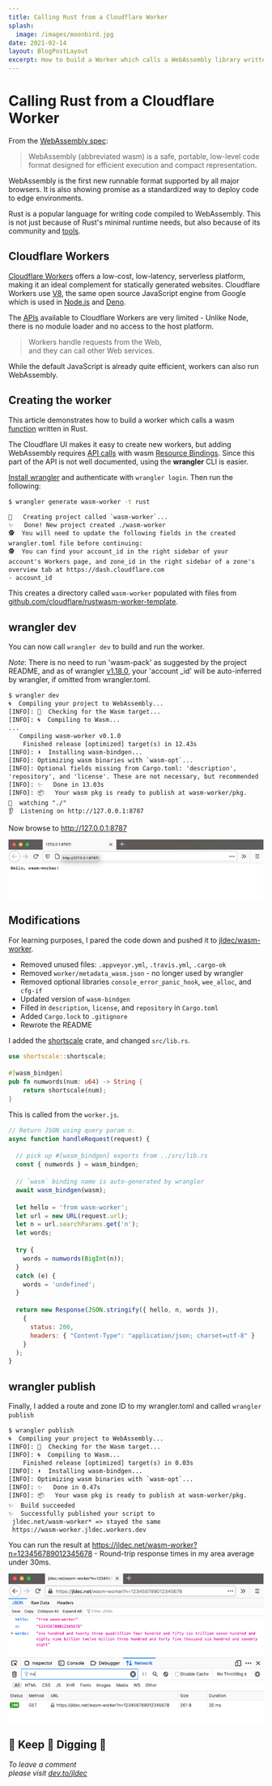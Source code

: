 ```yaml
---
title: Calling Rust from a Cloudflare Worker
splash:
  image: /images/moonbird.jpg
date: 2021-02-14
layout: BlogPostLayout
excerpt: How to build a Worker which calls a WebAssembly library written in Rust.
---
```


# Calling Rust from a Cloudflare Worker

From the [WebAssembly spec](https://webassembly.github.io/spec/core/intro/introduction.html):

> WebAssembly (abbreviated wasm) is a safe, portable, low-level code format designed for efficient execution and compact representation.

WebAssembly is the first new runnable format supported by all major browsers. It is also showing promise as a standardized way to deploy code to edge environments.

Rust is a popular language for writing code compiled to WebAssembly. This is not just because of Rust's minimal runtime needs, but also because of its community and [tools](forays-from-node-to-rust).

## Cloudflare Workers

[Cloudflare Workers](https://workers.cloudflare.com/) offers a low-cost, low-latency, serverless platform, making it an ideal complement for statically generated websites. Cloudflare Workers use [V8](https://github.com/v8/v8#readme), the same open source JavaScript engine from Google which is used in [Node.js](https://nodejs.org/en/about/) and [Deno](https://deno.land/).

The [APIs](https://developers.cloudflare.com/workers/runtime-apis) available to Cloudflare Workers are very limited - Unlike Node, there is no module loader and no access to the host platform.

> Workers handle requests from the Web,  
> and they can call other Web services.

While the default JavaScript is already quite efficient, workers can also run WebAssembly.

## Creating the worker

This article demonstrates how to build a worker which calls a wasm [function](https://github.com/jldec/shortscale-rs) written in Rust.

The Cloudflare UI makes it easy to create new workers, but adding WebAssembly requires [API calls](https://api.cloudflare.com/#worker-script-upload-worker) with wasm [Resource Bindings](https://developers.cloudflare.com/workers/platform/scripts#resource-bindings). Since this part of the API is not well documented, using the **wrangler** CLI is easier.

[Install wrangler](https://developers.cloudflare.com/workers/cli-wrangler/install-update) and authenticate with `wrangler login`. Then run the following:

```sh
$ wrangler generate wasm-worker -t rust
```
```
🔧   Creating project called `wasm-worker`...
✨   Done! New project created ./wasm-worker
🕵️  You will need to update the following fields in the created wrangler.toml file before continuing:
🕵️  You can find your account_id in the right sidebar of your account's Workers page, and zone_id in the right sidebar of a zone's overview tab at https://dash.cloudflare.com
- account_id
```

This creates a directory called `wasm-worker` populated with files from [github.com/cloudflare/rustwasm-worker-template](https://github.com/cloudflare/rustwasm-worker-template/tree/72d390bf22983d43a1da3681faa093874fa32837).

## wrangler dev

You can now call `wrangler dev` to build and run the worker.

_Note_: There is no need to run 'wasm-pack' as suggested by the project README, and as of wrangler [v1.18.0](https://github.com/cloudflare/wrangler/releases/tag/v1.18.0), your 'account _id' will be auto-inferred by wrangler, if omitted from wrangler.toml.

```
$ wrangler dev
🌀  Compiling your project to WebAssembly...
[INFO]: 🎯  Checking for the Wasm target...
[INFO]: 🌀  Compiling to Wasm...
...
   Compiling wasm-worker v0.1.0
    Finished release [optimized] target(s) in 12.43s
[INFO]: ⬇️  Installing wasm-bindgen...
[INFO]: Optimizing wasm binaries with `wasm-opt`...
[INFO]: Optional fields missing from Cargo.toml: 'description', 'repository', and 'license'. These are not necessary, but recommended
[INFO]: ✨   Done in 13.03s
[INFO]: 📦   Your wasm pkg is ready to publish at wasm-worker/pkg.
💁  watching "./"
👂  Listening on http://127.0.0.1:8787
```
Now browse to http://127.0.0.1:8787

!['Hello wasm-worker!' appears in the browser](/images/hello-wasm-worker.png)

## Modifications

For learning purposes, I pared the code down and pushed it to [jldec/wasm-worker](https://github.com/jldec/wasm-worker).

- Removed unused files: `.appveyor.yml`, `.travis.yml`, `.cargo-ok`
- Removed `worker/metadata_wasm.json` - no longer used by wrangler
- Removed optional libraries `console_error_panic_hook`, `wee_alloc`, and `cfg-if`
- Updated version of `wasm-bindgen`
- Filled in `description`, `license`, and `repository` in `Cargo.toml`
- Added `Cargo.lock` to `.gitignore`
- Rewrote the README

I added the [shortscale](https://crates.io/crates/shortscale) crate, and changed `src/lib.rs`.

```rust
use shortscale::shortscale;

#[wasm_bindgen]
pub fn numwords(num: u64) -> String {
    return shortscale(num);
}
```

This is called from the `worker.js`.

```js
// Return JSON using query param n.
async function handleRequest(request) {

  // pick up #[wasm_bindgen] exports from ../src/lib.rs
  const { numwords } = wasm_bindgen;

  // `wasm` binding name is auto-generated by wrangler
  await wasm_bindgen(wasm);

  let hello = 'from wasm-worker';
  let url = new URL(request.url);
  let n = url.searchParams.get('n');
  let words;

  try {
    words = numwords(BigInt(n));
  }
  catch (e) {
    words = 'undefined';
  }

  return new Response(JSON.stringify({ hello, n, words }),
    {
      status: 200,
      headers: { "Content-Type": "application/json; charset=utf-8" }
    }
  );
}
```

## wrangler publish

Finally, I added a route and zone ID to my wrangler.toml and called `wrangler publish`

```
$ wrangler publish
🌀  Compiling your project to WebAssembly...
[INFO]: 🎯  Checking for the Wasm target...
[INFO]: 🌀  Compiling to Wasm...
    Finished release [optimized] target(s) in 0.03s
[INFO]: ⬇️  Installing wasm-bindgen...
[INFO]: Optimizing wasm binaries with `wasm-opt`...
[INFO]: ✨   Done in 0.47s
[INFO]: 📦   Your wasm pkg is ready to publish at wasm-worker/pkg.
✨  Build succeeded
✨  Successfully published your script to
 jldec.net/wasm-worker* => stayed the same
 https://wasm-worker.jldec.workers.dev
```

You can run the result at https://jldec.net/wasm-worker?n=123456789012345678 - Round-trip response times in my area average under 30ms.

![hello	"from wasm-worker" n "123456789012345678" words	"one hundred and twenty three quadrillion four hundred and fifty six trillion seven hundred and eighty nine billion twelve million three hundred and forty five thousand six hundred and seventy eight"](/images/worker-request.png)


##  🦀 Keep 🦀 Digging 🦀

_To leave a comment  
please visit [dev.to/jldec](https://dev.to/jldec/calling-rust-from-a-cloudflare-worker-17b4)_
